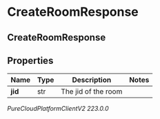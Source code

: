 # CreateRoomResponse

## CreateRoomResponse

## Properties

|Name | Type | Description | Notes|
|------------ | ------------- | ------------- | -------------|
| **jid** | str | The jid of the room | |



_PureCloudPlatformClientV2 223.0.0_
